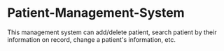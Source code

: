 # Patient-Management-System

This management system can add/delete patient, search patient by their information on record, change a patient's information, etc.
